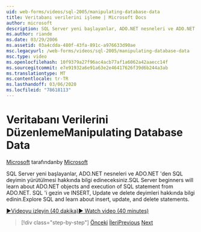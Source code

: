 ```yaml
---
uid: web-forms/videos/sql-2005/manipulating-database-data
title: Veritabanı verilerini işleme | Microsoft Docs
author: microsoft
description: SQL Server yeni başlayanlar, ADO.NET nesneleri ve ADO.NET 'den SQL deyimin yürütülmesi hakkında bilgi edineceksiniz. SQL 'i keşfet ve INSERT, Update ve DELETE STA hakkında bilgi edinin...
ms.author: riande
ms.date: 03/29/2006
ms.assetid: 03a4cdda-480f-43fa-891c-a976633d90ae
msc.legacyurl: /web-forms/videos/sql-2005/manipulating-database-data
msc.type: video
ms.openlocfilehash: 10f9379a27f96ac4acb77af1a6062a42aaecc14f
ms.sourcegitcommit: e7e91932a6e91a63e2e46417626f39d6b244a3ab
ms.translationtype: MT
ms.contentlocale: tr-TR
ms.lasthandoff: 03/06/2020
ms.locfileid: "78618113"
---
```

# <a name="manipulating-database-data"></a><span data-ttu-id="87598-104">Veritabanı Verilerini Düzenleme</span><span class="sxs-lookup"><span data-stu-id="87598-104">Manipulating Database Data</span></span>

<span data-ttu-id="87598-105">[Microsoft](https://github.com/microsoft) tarafından</span><span class="sxs-lookup"><span data-stu-id="87598-105">by [Microsoft](https://github.com/microsoft)</span></span>

<span data-ttu-id="87598-106">SQL Server yeni başlayanlar, ADO.NET nesneleri ve ADO.NET 'den SQL deyimin yürütülmesi hakkında bilgi edineceksiniz.</span><span class="sxs-lookup"><span data-stu-id="87598-106">SQL Server beginners will learn about ADO.NET objects and execution of SQL statement from ADO.NET.</span></span> <span data-ttu-id="87598-107">SQL 'i gezin ve INSERT, Update ve delete deyimleri hakkında bilgi edinin.</span><span class="sxs-lookup"><span data-stu-id="87598-107">Explore SQL and learn about insert, update, and delete statements.</span></span>

[<span data-ttu-id="87598-108">&#9654;Videoyu izleyin (40 dakika)</span><span class="sxs-lookup"><span data-stu-id="87598-108">&#9654; Watch video (40 minutes)</span></span>](https://channel9.msdn.com/Blogs/ASP-NET-Site-Videos/manipulating-database-data)

> [!div class="step-by-step"]
> <span data-ttu-id="87598-109">[Önceki](designing-relational-database-tables.md)
> [İleri](more-structured-query-language.md)</span><span class="sxs-lookup"><span data-stu-id="87598-109">[Previous](designing-relational-database-tables.md)
[Next](more-structured-query-language.md)</span></span>
